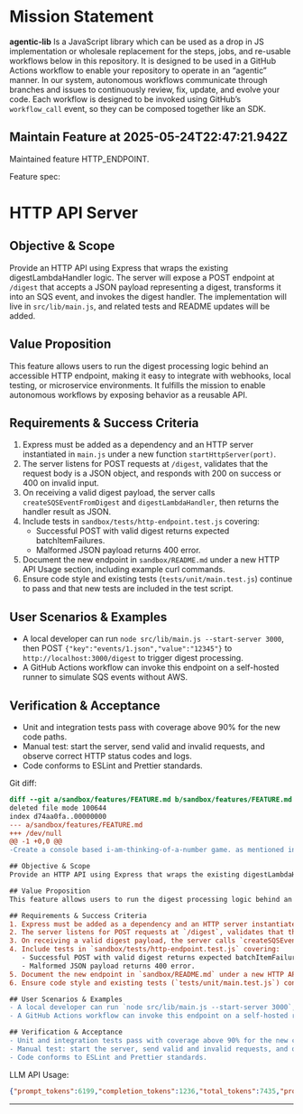 # Mission Statement

**agentic‑lib** Is a JavaScript library which can be used as a drop in JS implementation or wholesale replacement for 
the steps, jobs, and re-usable workflows below in this repository. It is designed to be used in a GitHub Actions 
workflow to enable your repository to operate in an “agentic” manner. In our system, autonomous workflows communicate
through branches and issues to continuously review, fix, update, and evolve your code. Each workflow is designed to be
invoked using GitHub’s `workflow_call` event, so they can be composed together like an SDK.
## Maintain Feature at 2025-05-24T22:47:21.942Z

Maintained feature HTTP_ENDPOINT.

Feature spec:

# HTTP API Server

## Objective & Scope
Provide an HTTP API using Express that wraps the existing digestLambdaHandler logic. The server will expose a POST endpoint at `/digest` that accepts a JSON payload representing a digest, transforms it into an SQS event, and invokes the digest handler. The implementation will live in `src/lib/main.js`, and related tests and README updates will be added.

## Value Proposition
This feature allows users to run the digest processing logic behind an accessible HTTP endpoint, making it easy to integrate with webhooks, local testing, or microservice environments. It fulfills the mission to enable autonomous workflows by exposing behavior as a reusable API.

## Requirements & Success Criteria
1. Express must be added as a dependency and an HTTP server instantiated in `main.js` under a new function `startHttpServer(port)`.
2. The server listens for POST requests at `/digest`, validates that the request body is a JSON object, and responds with 200 on success or 400 on invalid input.
3. On receiving a valid digest payload, the server calls `createSQSEventFromDigest` and `digestLambdaHandler`, then returns the handler result as JSON.
4. Include tests in `sandbox/tests/http-endpoint.test.js` covering:
   - Successful POST with valid digest returns expected batchItemFailures.
   - Malformed JSON payload returns 400 error.
5. Document the new endpoint in `sandbox/README.md` under a new HTTP API Usage section, including example curl commands.
6. Ensure code style and existing tests (`tests/unit/main.test.js`) continue to pass and that new tests are included in the test script.

## User Scenarios & Examples
- A local developer can run `node src/lib/main.js --start-server 3000`, then POST `{"key":"events/1.json","value":"12345"}` to `http://localhost:3000/digest` to trigger digest processing.
- A GitHub Actions workflow can invoke this endpoint on a self-hosted runner to simulate SQS events without AWS.

## Verification & Acceptance
- Unit and integration tests pass with coverage above 90% for the new code paths.
- Manual test: start the server, send valid and invalid requests, and observe correct HTTP status codes and logs.
- Code conforms to ESLint and Prettier standards.


Git diff:

```diff
diff --git a/sandbox/features/FEATURE.md b/sandbox/features/FEATURE.md
deleted file mode 100644
index d74aa0fa..00000000
--- a/sandbox/features/FEATURE.md
+++ /dev/null
@@ -1 +0,0 @@
-Create a console based i-am-thinking-of-a-number game. as mentioned in reply Create a console based i-am-thinking-of-a-number game.\n\n// New [sandbox/features/HTTP_ENDPOINT.md]:\n# HTTP API Server

## Objective & Scope
Provide an HTTP API using Express that wraps the existing digestLambdaHandler logic. The server will expose a POST endpoint at `/digest` that accepts a JSON payload representing a digest, transforms it into an SQS event, and invokes the digest handler. The implementation will live in `src/lib/main.js`, and related tests and README updates will be added.

## Value Proposition
This feature allows users to run the digest processing logic behind an accessible HTTP endpoint, making it easy to integrate with webhooks, local testing, or microservice environments. It fulfills the mission to enable autonomous workflows by exposing behavior as a reusable API.

## Requirements & Success Criteria
1. Express must be added as a dependency and an HTTP server instantiated in `main.js` under a new function `startHttpServer(port)`.
2. The server listens for POST requests at `/digest`, validates that the request body is a JSON object, and responds with 200 on success or 400 on invalid input.
3. On receiving a valid digest payload, the server calls `createSQSEventFromDigest` and `digestLambdaHandler`, then returns the handler result as JSON.
4. Include tests in `sandbox/tests/http-endpoint.test.js` covering:
   - Successful POST with valid digest returns expected batchItemFailures.
   - Malformed JSON payload returns 400 error.
5. Document the new endpoint in `sandbox/README.md` under a new HTTP API Usage section, including example curl commands.
6. Ensure code style and existing tests (`tests/unit/main.test.js`) continue to pass and that new tests are included in the test script.

## User Scenarios & Examples
- A local developer can run `node src/lib/main.js --start-server 3000`, then POST `{"key":"events/1.json","value":"12345"}` to `http://localhost:3000/digest` to trigger digest processing.
- A GitHub Actions workflow can invoke this endpoint on a self-hosted runner to simulate SQS events without AWS.

## Verification & Acceptance
- Unit and integration tests pass with coverage above 90% for the new code paths.
- Manual test: start the server, send valid and invalid requests, and observe correct HTTP status codes and logs.
- Code conforms to ESLint and Prettier standards.
```

LLM API Usage:

```json
{"prompt_tokens":6199,"completion_tokens":1236,"total_tokens":7435,"prompt_tokens_details":{"cached_tokens":0,"audio_tokens":0},"completion_tokens_details":{"reasoning_tokens":704,"audio_tokens":0,"accepted_prediction_tokens":0,"rejected_prediction_tokens":0}}
```
---

